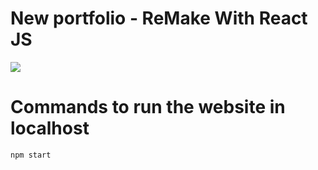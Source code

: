 # New portfolio - ReMake With React JS

<img src="https://user-images.githubusercontent.com/69071769/224486268-08f1f6cb-0a12-43a7-890a-78b253cdc7ea.png" />

# Commands to run the website in localhost

```
npm start
```
